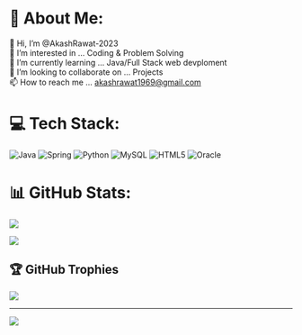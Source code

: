 # 💫 About Me:
👋 Hi, I’m @AkashRawat-2023<br>👀 I’m interested in ... Coding & Problem Solving<br>🌱 I’m currently learning ... Java/Full Stack web devploment<br>💞️ I’m looking to collaborate on ... Projects<br>📫 How to reach me ... akashrawat1969@gmail.com


# 💻 Tech Stack:
![Java](https://img.shields.io/badge/java-%23ED8B00.svg?style=for-the-badge&logo=openjdk&logoColor=white) 
![Spring](https://img.shields.io/badge/spring-%236DB33F.svg?style=flat&logo=spring&logoColor=white)
![Python](https://img.shields.io/badge/python-3670A0?style=for-the-badge&logo=python&logoColor=ffdd54)
![MySQL](https://img.shields.io/badge/mysql-%2300f.svg?style=flat&logo=mysql&logoColor=white)
![HTML5](https://img.shields.io/badge/html5-%23E34F26.svg?style=for-the-badge&logo=html5&logoColor=white)
![Oracle](https://img.shields.io/badge/Oracle-F80000?style=for-the-badge&logo=oracle&logoColor=white)

# 📊 GitHub Stats:
![](https://github-readme-stats.vercel.app/api/top-langs/?username=AkashRawat-2023&theme=vue-dark&hide_border=true&include_all_commits=true&count_private=true&layout=compact)<br/>
<!-- ![](https://github-readme-stats.vercel.app/api?username=AkashRawat-2023&theme=vue-dark&hide_border=true&include_all_commits=true&count_private=true)<br/> -->
![](https://github-readme-streak-stats.herokuapp.com/?user=AkashRawat-2023&theme=vue-dark&hide_border=true)<br/>


## 🏆 GitHub Trophies
![](https://github-profile-trophy.vercel.app/?username=AkashRawat-2023&theme=onedark&no-frame=false&no-bg=true&margin-w=4)

---
[![](https://visitcount.itsvg.in/api?id=AkashRawat-2023&icon=0&color=0)](https://visitcount.itsvg.in)

<!-- Proudly created with GPRM ( https://gprm.itsvg.in ) -->
